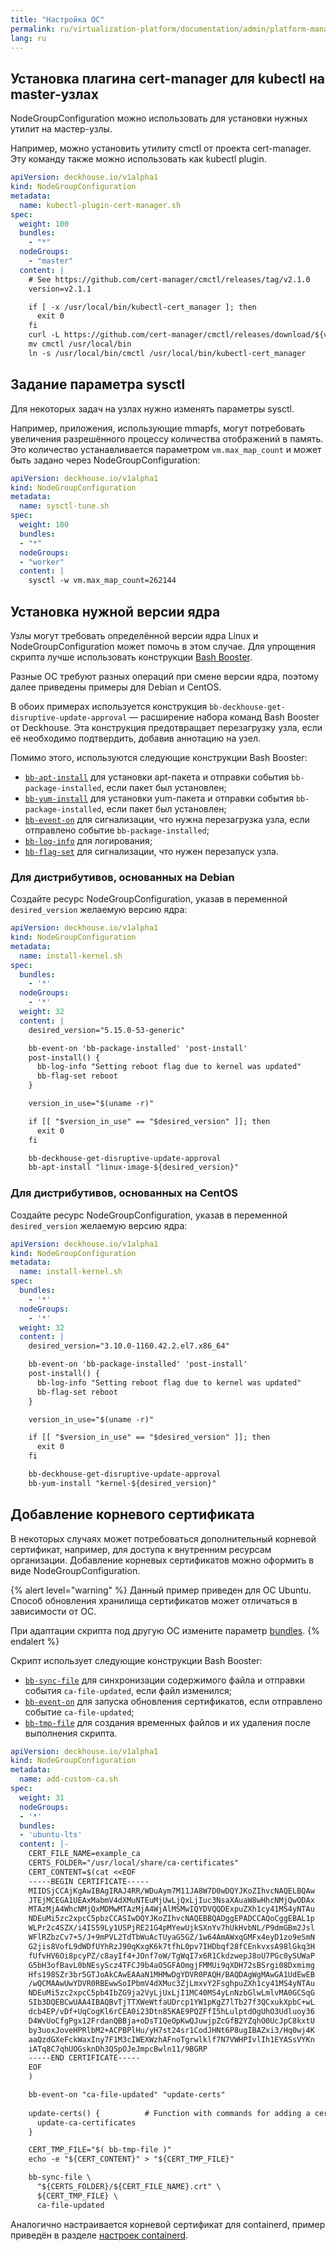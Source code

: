 ```yaml
---
title: "Настройка ОС"
permalink: ru/virtualization-platform/documentation/admin/platform-management/node-management/os.html
lang: ru
---
```


## Установка плагина cert-manager для kubectl на master-узлах

NodeGroupConfiguration можно использовать для установки нужных утилит на мастер-узлы.

Например, можно установить утилиту cmctl от проекта cert-manager. Эту команду также можно использовать как kubectl plugin.

```yaml
apiVersion: deckhouse.io/v1alpha1
kind: NodeGroupConfiguration
metadata:
  name: kubectl-plugin-cert-manager.sh
spec:
  weight: 100
  bundles:
    - "*"
  nodeGroups:
    - "master"
  content: |
    # See https://github.com/cert-manager/cmctl/releases/tag/v2.1.0
    version=v2.1.1

    if [ -x /usr/local/bin/kubectl-cert_manager ]; then
      exit 0
    fi
    curl -L https://github.com/cert-manager/cmctl/releases/download/${version}/cmctl_linux_amd64.tar.gz -o - | tar zxf - cmctl
    mv cmctl /usr/local/bin
    ln -s /usr/local/bin/cmctl /usr/local/bin/kubectl-cert_manager
```

## Задание параметра sysctl

Для некоторых задач на узлах нужно изменять параметры sysctl.

Например, приложения, использующие mmapfs, могут потребовать увеличения разрешённого процессу количества отображений в память. Это количество устанавливается параметром `vm.max_map_count` и может быть задано через NodeGroupConfiguration:

```yaml
apiVersion: deckhouse.io/v1alpha1
kind: NodeGroupConfiguration
metadata:
  name: sysctl-tune.sh
spec:
  weight: 100
  bundles:
  - "*"
  nodeGroups:
  - "worker"
  content: |
    sysctl -w vm.max_map_count=262144
```

## Установка нужной версии ядра

Узлы могут требовать определённой версии ядра Linux и NodeGroupConfiguration может помочь в этом случае. Для упрощения скрипта лучше использовать конструкции [Bash Booster](http://www.bashbooster.net/).

Разные ОС требуют разных операций при смене версии ядра, поэтому далее приведены примеры для Debian и CentOS.

В обоих примерах используется конструкция `bb-deckhouse-get-disruptive-update-approval` — расширение набора команд Bash Booster от Deckhouse. Эта конструкция предотвращает перезагрузку узла, если её необходимо подтвердить, добавив аннотацию на узел.

Помимо этого, используются следующие конструкции Bash Booster:

- [`bb-apt-install`](http://www.bashbooster.net/#apt) для установки apt-пакета и отправки события `bb-package-installed`, если пакет был установлен;
- [`bb-yum-install`](http://www.bashbooster.net/#yum) для установки yum-пакета и отправки события `bb-package-installed`, если пакет был установлен;
- [`bb-event-on`](http://www.bashbooster.net/#event) для сигнализации, что нужна перезагрузка узла, если отправлено событие `bb-package-installed`;
- [`bb-log-info`](http://www.bashbooster.net/#log) для логирования;
- [`bb-flag-set`](http://www.bashbooster.net/#flag) для сигнализации, что нужен перезапуск узла.

### Для дистрибутивов, основанных на Debian

Создайте ресурс NodeGroupConfiguration, указав в переменной `desired_version` желаемую версию ядра:

```yaml
apiVersion: deckhouse.io/v1alpha1
kind: NodeGroupConfiguration
metadata:
  name: install-kernel.sh
spec:
  bundles:
    - '*'
  nodeGroups:
    - '*'
  weight: 32
  content: |
    desired_version="5.15.0-53-generic"

    bb-event-on 'bb-package-installed' 'post-install'
    post-install() {
      bb-log-info "Setting reboot flag due to kernel was updated"
      bb-flag-set reboot
    }

    version_in_use="$(uname -r)"

    if [[ "$version_in_use" == "$desired_version" ]]; then
      exit 0
    fi

    bb-deckhouse-get-disruptive-update-approval
    bb-apt-install "linux-image-${desired_version}"
```

### Для дистрибутивов, основанных на CentOS

Создайте ресурс NodeGroupConfiguration, указав в переменной `desired_version` желаемую версию ядра:

```yaml
apiVersion: deckhouse.io/v1alpha1
kind: NodeGroupConfiguration
metadata:
  name: install-kernel.sh
spec:
  bundles:
    - '*'
  nodeGroups:
    - '*'
  weight: 32
  content: |
    desired_version="3.10.0-1160.42.2.el7.x86_64"

    bb-event-on 'bb-package-installed' 'post-install'
    post-install() {
      bb-log-info "Setting reboot flag due to kernel was updated"
      bb-flag-set reboot
    }

    version_in_use="$(uname -r)"

    if [[ "$version_in_use" == "$desired_version" ]]; then
      exit 0
    fi

    bb-deckhouse-get-disruptive-update-approval
    bb-yum-install "kernel-${desired_version}"
```

## Добавление корневого сертификата

<span id="добавление-ca-сертификата"></span>

В некоторых случаях может потребоваться дополнительный корневой сертификат, например, для доступа к внутренним ресурсам организации. Добавление корневых сертификатов можно оформить в виде NodeGroupConfiguration.

{% alert level="warning" %}
Данный пример приведен для ОС Ubuntu.  
Способ обновления хранилища сертификатов может отличаться в зависимости от ОС.

При адаптации скрипта под другую ОС измените параметр [bundles](../../../../reference/cr/nodegroup.html#nodegroupconfiguration-v1alpha1-spec-bundles).
{% endalert %}

Скрипт использует следующие конструкции Bash Booster:

- [`bb-sync-file`](http://www.bashbooster.net/#sync) для синхронизации содержимого файла и отправки события `ca-file-updated`, если файл изменился;
- [`bb-event-on`](http://www.bashbooster.net/#event) для запуска обновления сертификатов, если отправлено событие `ca-file-updated`;
- [`bb-tmp-file`](http://www.bashbooster.net/#tmp) для создания временных файлов и их удаления после выполнения скрипта.

```yaml
apiVersion: deckhouse.io/v1alpha1
kind: NodeGroupConfiguration
metadata:
  name: add-custom-ca.sh
spec:
  weight: 31
  nodeGroups:
  - '*'  
  bundles:
  - 'ubuntu-lts'
  content: |-
    CERT_FILE_NAME=example_ca
    CERTS_FOLDER="/usr/local/share/ca-certificates"
    CERT_CONTENT=$(cat <<EOF
    -----BEGIN CERTIFICATE-----
    MIIDSjCCAjKgAwIBAgIRAJ4RR/WDuAym7M11JA8W7D0wDQYJKoZIhvcNAQELBQAw
    JTEjMCEGA1UEAxMabmV4dXMuNTEuMjUwLjQxLjIuc3NsaXAuaW8wHhcNMjQwODAx
    MTAzMjA4WhcNMjQxMDMwMTAzMjA4WjAlMSMwIQYDVQQDExpuZXh1cy41MS4yNTAu
    NDEuMi5zc2xpcC5pbzCCASIwDQYJKoZIhvcNAQEBBQADggEPADCCAQoCggEBAL1p
    WLPr2c4SZX/i4IS59Ly1USPjRE21G4pMYewUjkSXnYv7hUkHvbNL/P9dmGBm2Jsl
    WFlRZbzCv7+5/J+9mPVL2TdTbWuAcTUyaG5GZ/1w64AmAWxqGMFx4eyD1zo9eSmN
    G2jis8VofL9dWDfUYhRzJ90qKxgK6k7tfhL0pv7IHDbqf28fCEnkvxsA98lGkq3H
    fUfvHV6Oi8pcyPZ/c8ayIf4+JOnf7oW/TgWqI7x6R1CkdzwepJ8oU7PGc0ySUWaP
    G5bH3ofBavL0bNEsyScz4TFCJ9b4aO5GFAOmgjFMMUi9qXDH72sBSrgi08Dxmimg
    Hfs198SZr3br5GTJoAkCAwEAAaN1MHMwDgYDVR0PAQH/BAQDAgWgMAwGA1UdEwEB
    /wQCMAAwUwYDVR0RBEwwSoIPbmV4dXMuc3ZjLmxvY2FsghpuZXh1cy41MS4yNTAu
    NDEuMi5zc2xpcC5pb4IbZG9ja2VyLjUxLjI1MC40MS4yLnNzbGlwLmlvMA0GCSqG
    SIb3DQEBCwUAA4IBAQBvTjTTXWeWtfaUDrcp1YW1pKgZ7lTb27f3QCxukXpbC+wL
    dcb4EP/vDf+UqCogKl6rCEA0i23Dtn85KAE9PQZFfI5hLulptdOgUhO3Udluoy36
    D4WvUoCfgPgx12FrdanQBBja+oDsT1QeOpKwQJuwjpZcGfB2YZqhO0UcJpC8kxtU
    by3uoxJoveHPRlbM2+ACPBPlHu/yH7st24sr1CodJHNt6P8ugIBAZxi3/Hq0wj4K
    aaQzdGXeFckWaxIny7F1M3cIWEXWzhAFnoTgrwlklf7N7VWHPIvlIh1EYASsVYKn
    iATq8C7qhUOGsknDh3QSpOJeJmpcBwln11/9BGRP
    -----END CERTIFICATE-----
    EOF
    )

    bb-event-on "ca-file-updated" "update-certs"
    
    update-certs() {          # Function with commands for adding a certificate to the store
      update-ca-certificates
    }

    CERT_TMP_FILE="$( bb-tmp-file )"
    echo -e "${CERT_CONTENT}" > "${CERT_TMP_FILE}"  

    bb-sync-file \
      "${CERTS_FOLDER}/${CERT_FILE_NAME}.crt" \
      ${CERT_TMP_FILE} \
      ca-file-updated   
```

Аналогично настраивается корневой сертификат для containerd, пример приведён в разделе [настроек containerd](containerd.html#добавление-сертификата-для-дополнительного-registry).
